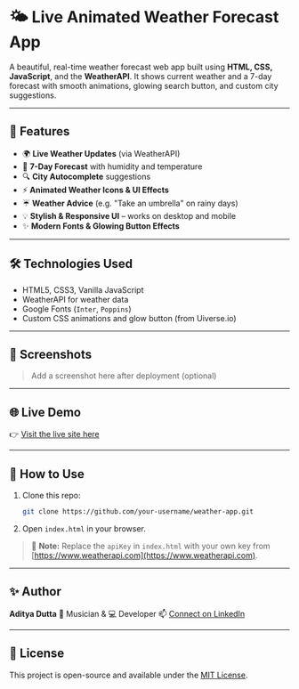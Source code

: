 # 🌤️ Live Animated Weather Forecast App

A beautiful, real-time weather forecast web app built using **HTML, CSS, JavaScript**, and the **WeatherAPI**.
It shows current weather and a 7-day forecast with smooth animations, glowing search button, and custom city suggestions.

---

## 🚀 Features

* 🌍 **Live Weather Updates** (via WeatherAPI)
* 📅 **7-Day Forecast** with humidity and temperature
* 🔍 **City Autocomplete** suggestions
* ⚡ **Animated Weather Icons & UI Effects**
* ☔ **Weather Advice** (e.g. "Take an umbrella" on rainy days)
* 💡 **Stylish & Responsive UI** – works on desktop and mobile
* ✨ **Modern Fonts & Glowing Button Effects**

---

## 🛠️ Technologies Used

* HTML5, CSS3, Vanilla JavaScript
* WeatherAPI for weather data
* Google Fonts (`Inter`, `Poppins`)
* Custom CSS animations and glow button (from Uiverse.io)

---

## 📸 Screenshots

> Add a screenshot here after deployment (optional)

---

## 🌐 Live Demo

👉 [Visit the live site here](https://adiityagit.github.io/Weather_App_By_Aditya/)

---

## 📁 How to Use

1. Clone this repo:

   ```bash
   git clone https://github.com/your-username/weather-app.git
   ```
2. Open `index.html` in your browser.

> 🔑 **Note:** Replace the `apiKey` in `index.html` with your own key from [https://www.weatherapi.com](https://www.weatherapi.com).

---

## ✨ Author

**Aditya Dutta**
🎤 Musician & 💻 Developer
📫 [Connect on LinkedIn](https://www.linkedin.com/in/aditya-dutta-a0a2bb171/)

---

## 📄 License

This project is open-source and available under the [MIT License](LICENSE).
